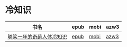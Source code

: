 # 冷知识

| 书名 | epub | mobi | azw3 |
| --- | --- | --- | --- |
| [够笑一年的奇葩人体冷知识](http://ct.dalanmei.com/f/31084289-572080285-a6b35a) | [epub](http://ct.dalanmei.com/f/31084289-572080285-a6b35a) | [mobi](http://ct.dalanmei.com/f/31084289-571729651-775b49) | [azw3](http://ct.dalanmei.com/f/31084289-572107407-787148) |
